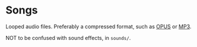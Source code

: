 
# Songs

Looped audio files. Preferably a compressed format, such as [OPUS](https://en.wikipedia.org/wiki/Opus_(audio_format)) or [MP3](https://en.wikipedia.org/wiki/MP3).

NOT to be confused with sound effects, in `sounds/`.
